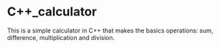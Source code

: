 # C++_calculator
This is a simple calculator in C++ that makes the basics operations: sum, difference, multiplication and division.
